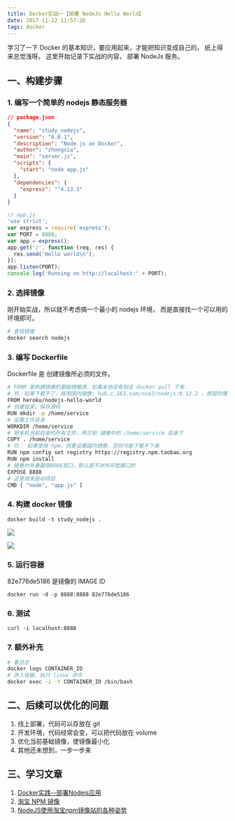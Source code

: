 ```yaml
---
title: Docker实战一【部署 NodeJs Hello World】
date: 2017-11-22 11:57:26
tags: docker
---
```

学习了一下 Docker 的基本知识，要应用起来，才能把知识变成自己的， 纸上得来总觉浅呀。
这里开始记录下实战的内容， 部署 NodeJs 服务。

## 一、构建步骤

### 1. 编写一个简单的 nodejs 静态服务器

```json
// package.json
{
  "name": "study_nodejs",
  "version": "0.0.1",
  "description": "Node.js on Docker",
  "author": "zhongxia",
  "main": "server.js",
  "scripts": {
    "start": "node app.js"
  },
  "dependencies": {
    "express": "^4.13.3"
  }
}
```

```javascript
// app.js
'use strict';
var express = require('express');
var PORT = 8888;
var app = express();
app.get('/', function (req, res) {
  res.send('Hello world\n');
});
app.listen(PORT);
console.log('Running on http://localhost:' + PORT);
```

### 2. 选择镜像
刚开始实战，所以就不考虑搞一个最小的 nodejs 环境， 而是直接找一个可以用的 环境即可。 

```bash
# 查找镜像
docker search nodejs
```

### 3. 编写 Dockerfile 

Dockerfile 是 创建镜像所必须的文件。

```bash
# FORM 是构建镜像的基础镜像源，如果本地没有则会 docker pull 下来
# 坑：如果下载不了，就用国内镜像: hub.c.163.com/nce2/nodejs:0.12.2 ，原因你懂的
FROM heroku/nodejs-hello-world 
# 创建目录，保存源码
RUN mkdir -p /home/service
# 设置工作目录
WORKDIR /home/service    
# 把本机当前目录的所有文件，拷贝到 镜像中的 /home/service 目录下
COPY . /home/service
# 坑： 如果使用 npm，则要设置国内镜像，否则可能下载不下来
RUN npm config set registry https://registry.npm.taobao.org
RUN npm install 
# 镜像对外暴露除8888宽口，默认是不对外开放接口的
EXPOSE 8888
# 这里用来启动项目
CMD [ "node", "app.js" ]
```

### 4. 构建 docker 镜像

```
docker build -t study_nodejs .
```

![](https://ws3.sinaimg.cn/large/006tNc79gy1flqqo6ponoj30wc0osq4c.jpg)

![](https://ws1.sinaimg.cn/large/006tNc79gy1flqqon4inyj318y04wglr.jpg)

### 5. 运行容器
82e776de5186 是镜像的 IMAGE ID

```
docker run -d -p 8888:8888 82e776de5186
```

### 6. 测试

```
curl -i localhost:8888
```

### 7. 额外补充
```bash
# 看日志
docker logs CONTAINER_ID 
# 进入容器，执行 linux 命令 
docker exec -i -t CONTAINER_ID /bin/bash
```

## 二、后续可以优化的问题
1. 线上部署，代码可以存放在 git 
2. 开发环境，代码经常会变，可以把代码放在 volume
3. 优化当前基础镜像，使镜像最小化
4. 其他还未想到，一步一步来



## 三、学习文章
1. [Docker实践--部署Nodejs应用](https://www.cnblogs.com/li-peng/p/5827104.html)
2. [淘宝 NPM 镜像](http://npm.taobao.org/)
3. [NodeJS使用淘宝npm镜像站的各种姿势](http://www.jianshu.com/p/253cb9003411)